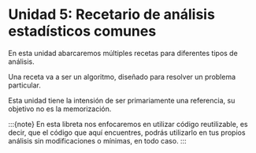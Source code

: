 # Unidad 5: Recetario de análisis estadísticos comunes

En esta unidad abarcaremos múltiples recetas para diferentes tipos de análisis. 

Una receta va a ser un algoritmo, diseñado para resolver un problema particular.

Esta unidad tiene la intensión de ser primariamente una referencia, su objetivo no es la memorización.

:::{note}
En esta libreta nos enfocaremos en utilizar código reutilizable, es decir, que el código que aquí encuentres, podrás utilizarlo en tus propios análisis sin modificaciones o mínimas, en todo caso.
:::